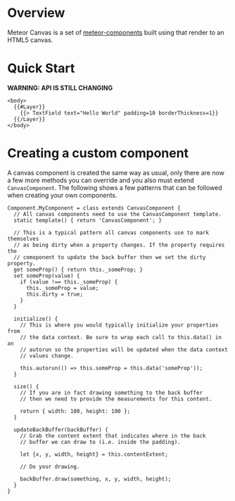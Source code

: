 # Overview

Meteor Canvas is a set of [meteor-components]((https://atmospherejs.com/dschnare/meteor-components)) built using that render to an HTML5 canvas.


# Quick Start

**WARNING: API IS STILL CHANGING**

    <body>
      {{#Layer}}
        {{> TextField text="Hello World" padding=10 borderThickness=1}}
      {{/Layer}}
    </body>


# Creating a custom component

A canvas component is created the same way as usual, only there are now a few
more methods you can override and you also must extend `CanvasComponent`. The
following shows a few patterns that can be followed when creating your own
components.

    Component.MyComponent = class extends CanvasComponent {
      // All canvas components need to use the CanvasComponent template.
      static template() { return 'CanvasComponent'; }

      // This is a typical pattern all canvas components use to mark themselves
      // as being dirty when a property changes. If the property requires the
      // comoponent to update the back buffer then we set the dirty property.
      get someProp() { return this._someProp; }
      set someProp(value) {
        if (value !== this._someProp) {
          this._someProp = value;
          this.dirty = true;
        }
      }

      initialize() {
        // This is where you would typically initialize your properties from
        // the data context. Be sure to wrap each call to this.data() in an
        // autorun so the properties will be updated when the data context
        // values change.

        this.autorun(() => this.someProp = this.data('someProp'));
      }

      size() {
        // If you are in fact drawing something to the back buffer
        // then we need to provide the measurements for this content.

        return { width: 100, height: 100 };
      }

      updateBackBuffer(backBuffer) {
        // Grab the content extent that indicates where in the back
        // buffer we can draw to (i.e. inside the padding).

        let {x, y, width, height} = this.contentExtent;

        // Do your drawing.

        backBuffer.draw(something, x, y, width, height);
      }
    }